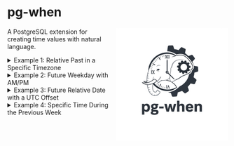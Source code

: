 # pg-when

<img src="./logo.jpeg" alt="pg-when-logo" width="256" align="right" style="margin: 0 0 1em 1em;"/>

A PostgreSQL extension for creating time values with natural language.

<details>

<summary>Example 1: Relative Past in a Specific Timezone</summary>

Gets the timestamp for the beginning of the current hour, but 5 days ago, in the `Asia/Tokyo` timezone.

```sql
SELECT when_is('5 days ago at this hour in Asia/Tokyo');
SELECT seconds_at('5 days ago at this hour in Asia/Tokyo');
SELECT millis_at('5 days ago at this hour in Asia/Tokyo');
SELECT micros_at('5 days ago at this hour in Asia/Tokyo');
```

</details>

<details>

<summary>Example 2: Future Weekday with AM/PM</summary>

Finds the time for next Friday at 8:00 PM in the `America/New_York` timezone.

```sql
SELECT when_is('next friday at 8:00 pm in America/New_York');
SELECT seconds_at('next friday at 8:00 pm in America/New_York');
SELECT millis_at('next friday at 8:00 pm in America/New_York');
SELECT micros_at('next friday at 8:00 pm in America/New_York');
```

</details>

<details>

<summary>Example 3: Future Relative Date with a UTC Offset</summary>

Calculates the timestamp for exactly 2 months from now, at midnight, in the `UTC-8` timezone.

```sql
SELECT when_is('in 2 months at midnight in UTC-8');
SELECT seconds_at('in 2 months at midnight in UTC-8');
SELECT millis_at('in 2 months at midnight in UTC-8');
SELECT micros_at('in 2 months at midnight in UTC-8');
```

</details>

<details>

<summary>Example 4: Specific Time During the Previous Week</summary>

Gets the timestamp for last Monday at a specific 24-hour time: 22:30 (10:30 PM).

```sql
SELECT when_is('last monday at 22:30');
SELECT seconds_at('last monday at 22:30');
SELECT millis_at('last monday at 22:30');
SELECT micros_at('last monday at 22:30');
```

</details>

